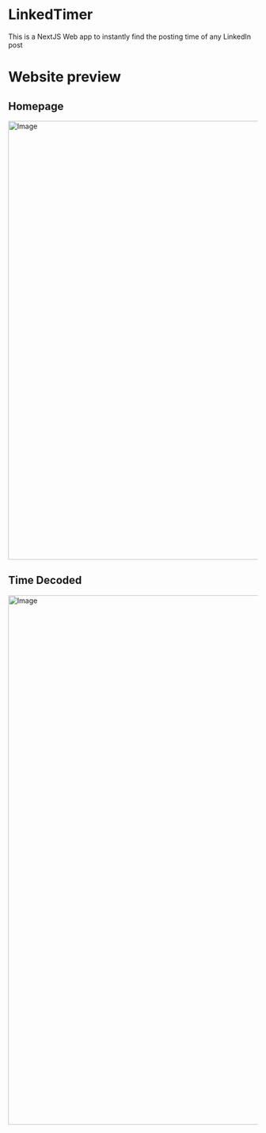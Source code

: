 # LinkedTimer

This is a NextJS Web app to instantly find the posting time of any LinkedIn post

# Website preview

## Homepage

<img width="1256" height="886" alt="Image" src="https://github.com/user-attachments/assets/2d242b06-e62e-4211-91c0-d53177fcba86" />

## Time Decoded

<img width="1212" height="1069" alt="Image" src="https://github.com/user-attachments/assets/ad938824-b8a3-405b-a11c-caf6f4d80287" />
